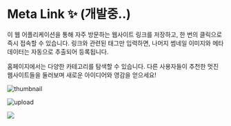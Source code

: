 # Meta Link ✨ (개발중..)

이 웹 어플리케이션을 통해 자주 방문하는 웹사이트 링크를 저장하고, 한 번의 클릭으로 즉시 접속할 수 있습니다. 링크와 관련된 태그만 입력하면, 나머지 썸네일 이미지와 메타데이터는 자동으로 추출되어 등록됩니다.

홈페이지에서는 다양한 카테고리를 탐색할 수 있습니다. 다른 사용자들이 추천한 멋진 웹사이트들을 둘러보며 새로운 아이디어와 영감을 얻으세요!

![thumbnail](https://github.com/dev-goraebap/meta-link/blob/develop/.git-assets/thumbnail.png)

![upload](https://github.com/dev-goraebap/meta-link/blob/develop/.git-assets/upload.png)

<img src="https://github.com/dev-goraebap/meta-link/blob/develop/.git-assets/upload-action.gif"/>
